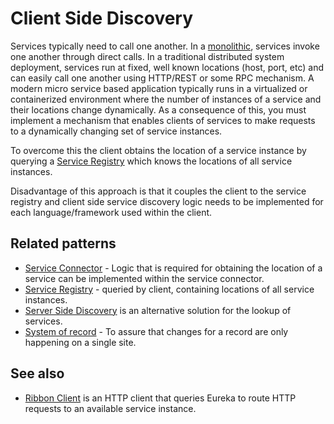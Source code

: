 # Client Side Discovery

Services typically need to call one another. In a [monolithic](monolithic-architecture.md), services invoke one another through direct calls. In a traditional distributed system deployment, services run at fixed, well known locations (host, port, etc) and can easily call one another using HTTP/REST or some RPC mechanism. A modern micro service based application typically runs in a virtualized or containerized environment where the number of instances of a service and their locations change dynamically. As a consequence of this, you must implement a mechanism that enables clients of services to make requests to a dynamically changing set of service instances.

To overcome this the client obtains the location of a service instance by querying a [Service Registry](service-registry.md) which knows the locations of all service instances.

Disadvantage of this approach is that it couples the client to the service registry and client side service discovery logic needs to be implemented for each language/framework used within the client.

## Related patterns

* [Service Connector](service-connector.md) - Logic that is required for obtaining the location of a service can be implemented within the service connector.
* [Service Registry](service-registry.md) - queried by client, containing locations of all service instances.
* [Server Side Discovery](server-side-registry.md) is an alternative solution for the lookup of services.
* [System of record](system-of-record.md) - To assure that changes for a record are only happening on a single site.

## See also

*  [Ribbon Client](https://github.com/Netflix/ribbon) is an HTTP client that queries Eureka to route HTTP requests to an available service instance.

